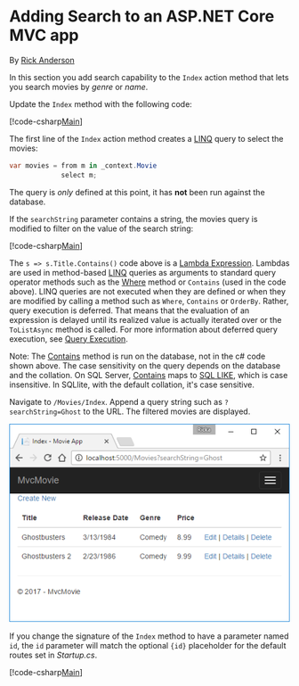 # Adding Search to an ASP.NET Core MVC app

By [Rick Anderson](https://twitter.com/RickAndMSFT)

In this section you add search capability to the `Index` action method that lets you search movies by *genre* or *name*.

Update the `Index` method with the following code:
<!--
[!code-html[Main](../../tutorials/first-mvc-app/start-mvc/sample/MvcMovie/Views/Shared/_Layout.cshtml?highlight=7,31)]
-->

[!code-csharp[Main](../../tutorials/first-mvc-app/start-mvc/sample/MvcMovie/Controllers/MoviesController.cs?name=snippet_1stSearch)]

The first line of the `Index` action method creates a [LINQ](http://msdn.microsoft.com/library/bb397926.aspx) query to select the movies:

```csharp
var movies = from m in _context.Movie
             select m;
```

The query is *only* defined at this point, it has **not** been run against the database.

If the `searchString` parameter contains a string, the movies query is modified to filter on the value of the search string:

[!code-csharp[Main](../../tutorials/first-mvc-app/start-mvc/sample/MvcMovie/Controllers/MoviesController.cs?name=snippet_SearchNull)]

The `s => s.Title.Contains()` code above is a [Lambda Expression](http://msdn.microsoft.com/library/bb397687.aspx). Lambdas are used in method-based [LINQ](http://msdn.microsoft.com/library/bb397926.aspx) queries as arguments to standard query operator methods such as the [Where](http://msdn.microsoft.com/library/system.linq.enumerable.where.aspx) method or `Contains` (used in the code above). LINQ queries are not executed when they are defined or when they are modified by calling a method such as `Where`, `Contains`  or `OrderBy`. Rather, query execution is deferred.  That means that the evaluation of an expression is delayed until its realized value is actually iterated over or the `ToListAsync` method is called. For more information about deferred query execution, see [Query Execution](http://msdn.microsoft.com/library/bb738633.aspx).

Note: The [Contains](http://msdn.microsoft.com/library/bb155125.aspx) method is run on the database, not in the c# code shown above. The case sensitivity on the query depends on the database and the collation. On SQL Server, [Contains](http://msdn.microsoft.com/library/bb155125.aspx) maps to [SQL LIKE](http://msdn.microsoft.com/library/ms179859.aspx), which is case insensitive. In SQLlite, with the default collation, it's case sensitive.

Navigate to `/Movies/Index`. Append a query string such as `?searchString=Ghost` to the URL. The filtered movies are displayed.

![Index view](../../tutorials/first-mvc-app/search/_static/ghost.png)

If you change the signature of the `Index` method to have a parameter named `id`, the `id` parameter will match the optional `{id}` placeholder for the default routes set in *Startup.cs*.

[!code-csharp[Main](../../tutorials/first-mvc-app/start-mvc/sample/MvcMovie/Startup.cs?highlight=5&name=snippet_1)]